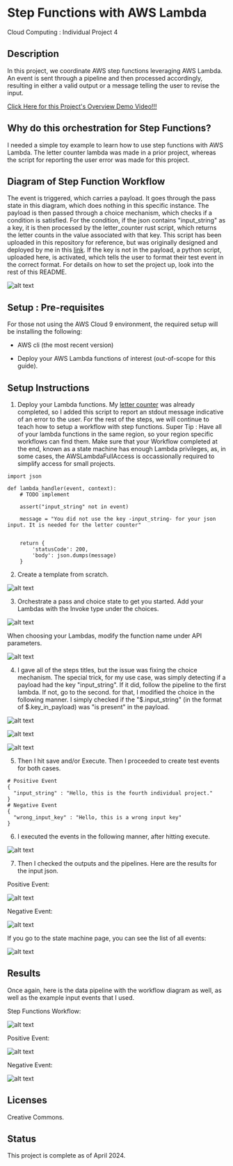 # Step Functions with AWS Lambda

Cloud Computing : Individual Project 4

## Description
In this project, we coordinate AWS step functions leveraging AWS Lambda. An event is sent through a pipeline and then processed accordingly, resulting in either a valid output or a message telling the user to revise the input. 

[Click Here for this Project's Overview Demo Video!!!](https://www.youtube.com/watch?v=Eko02vRbV2k)

## Why do this orchestration for Step Functions?

I needed a simple toy example to learn how to use step functions with AWS Lambda. The letter counter lambda was made in a prior project, whereas the script for reporting the user error was made for this project. 

## Diagram of Step Function Workflow

The event is triggered, which carries a payload. It goes through the pass state in this diagram, which does nothing in this specific instance. The payload is then passed through a choice mechanism, which checks if a condition is satisfied. For the condition, if the json contains "input_string" as a key, it is then processed by the letter_counter rust script, which returns the letter counts in the value associated with that key. This script has been uploaded in this repository for reference, but was originally designed and deployed by me in this [link](https://gitlab.com/ers401S/cargo-lambda-aws-demo). If the key is not in the payload, a python script, uploaded here, is activated, which tells the user to format their test event in the correct format. For details on how to set the project up, look into the rest of this README.


![alt text](images/image.png)

## Setup : Pre-requisites
For those not using the AWS Cloud 9 environment, the required setup will be installing the following:

* AWS cli (the most recent version)

* Deploy your AWS Lambda functions of interest (out-of-scope for this guide).

## Setup Instructions

1. Deploy your Lambda functions. My [letter counter](https://gitlab.com/ers401S/cargo-lambda-aws-demo) was already completed, so I added this script to report an stdout message indicative of an error to the user. For the rest of the steps, we will continue to teach how to setup a workflow with step functions. Super Tip :  Have all of your lambda functions in the same region, so your region specific workflows can find them. Make sure that your Workflow completed at the end, known as a state machine has enough Lambda privileges, as, in some cases, the AWSLambdaFullAccess is occassionally required to simplify access for small projects.
```
import json

def lambda_handler(event, context):
    # TODO implement
    
    assert("input_string" not in event)
    
    message = "You did not use the key -input_string- for your json input. It is needed for the letter counter"
        
    
    return {
        'statusCode': 200,
        'body': json.dumps(message)
    }
```

2. Create a template from scratch.

![alt text](images/image-2.png)

3. Orchestrate a pass and choice state to get you started. Add your Lambdas with the Invoke type under the choices. 

![alt text](images/image-3.png)

When choosing your Lambdas, modify the function name under API parameters.

![alt text](images/image-11.png)

4. I gave all of the steps titles, but the issue was fixing the choice mechanism. The special trick, for my use case, was simply detecting if a payload had the key "input_string". If it did, follow the pipeline to the first lambda. If not, go to the second. for that, I modified the choice in the following manner. I simply checked if the "$.input_string" (in the format of $.key_in_payload) was "is present" in the payload.

![alt text](images/image-4.png)

![alt text](images/image-5.png)

![alt text](images/image-6.png)

5. Then I hit save and/or Execute. Then I proceeded to create test events for both cases.
```
# Positive Event
{
  "input_string" : "Hello, this is the fourth individual project."
}
# Negative Event
{
  "wrong_input_key" : "Hello, this is a wrong input key"
}
```
6. I executed the events in the following manner, after hitting execute.

![alt text](images/image-7.png)

7. Then I checked the outputs and the pipelines. Here are the results for the input json.

Positive Event:

![alt text](images/image-8.png)

Negative Event:

![alt text](images/image-9.png)

If you go to the state machine page, you can see the list of all events:

![alt text](images/image-10.png)

## Results

Once again, here is the data pipeline with the workflow diagram as well, as well as the example input events that I used.

Step Functions Workflow:

![alt text](images/image.png)

Positive Event:

![alt text](images/image-8.png)

Negative Event:

![alt text](images/image-9.png)


## Licenses
Creative Commons.

## Status
This project is complete as of April 2024.
